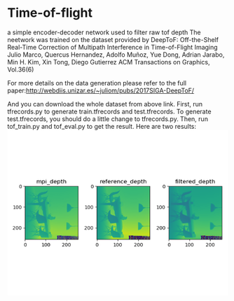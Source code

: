 # Time-of-flight
a simple encoder-decoder network used to filter raw tof depth
The neetwork was trained on the dataset provided by
    DeepToF: Off-the-Shelf Real-Time Correction of Multipath Interference in Time-of-Flight Imaging
    Julio Marco, Quercus Hernandez, Adolfo Muñoz, Yue Dong, Adrian Jarabo, Min H. Kim, Xin Tong, Diego Gutierrez
    ACM Transactions on Graphics, Vol.36(6)

For more details on the data generation please refer to the full paper:http://webdiis.unizar.es/~juliom/pubs/2017SIGA-DeepToF/

And you can download the whole dataset from above link.
First, run tfrecords.py to generate train.tfrecords and test.tfrecords. To generate test.tfrecords, you should do a little 
change to tfrecords.py.
Then, run tof_train.py and tof_eval.py to get the result.
Here are two results:
![Image text](https://github.com/Bonjuor-zyx/Time-of-flight/blob/master/img/result1.png)
